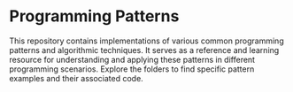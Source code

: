 # Programming Patterns

This repository contains implementations of various common programming patterns and algorithmic techniques. It serves as a reference and learning resource for understanding and applying these patterns in different programming scenarios. Explore the folders to find specific pattern examples and their associated code.